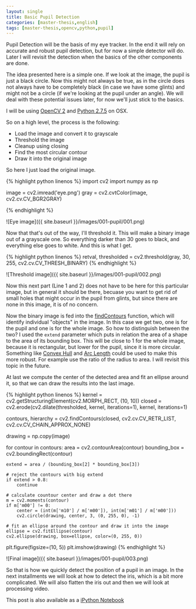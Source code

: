 ```yaml
---
layout: single
title: Basic Pupil Detection
categories: [master-thesis,english]
tags: [master-thesis,opencv,python,pupil]
---
```


Pupil Detection will be the basis of my eye tracker. In the end it will rely on accurate and robust
pupil detection, but for now a simple detector will do. Later I will revisit the detection when the
basics of the other components are done.

The idea presented here is a simple one. If we look at the image, the pupil is just a black circle.
Now this might not always be true, as in the circle does not always have to be completely black (in
case we have some glints) and might not be a circle (if we're looking at the pupil under an angle).
We will deal with these potential issues later, for now we'll just stick to the basics.

I will be using [OpenCV 2](http://opencv.org/) and [Python 2.7.5](http://www.python.org/) on OSX.

So on a high level, the process is the following:
* Load the image and convert it to grayscale
* Threshold the image
* Cleanup using closing
* Find the most circular contour
* Draw it into the original image

So here I just load the original image.

{% highlight python linenos %}
import cv2
import numpy as np

image = cv2.imread('eye.png')
gray = cv2.cvtColor(image, cv2.cv.CV_BGR2GRAY)

{% endhighlight %}

![Eye image]({{ site.baseurl }}/images/001-pupil/001.png)

Now that that's out of the way, I'll threshold it. This will make a binary image out of a grayscale
one. So everything darker than 30 goes to black, and everything else goes to white. And this is what
I get.

{% highlight python linenos %}
retval, thresholded = cv2.threshold(gray, 30, 255, cv2.cv.CV_THRESH_BINARY)
{% endhighlight %}

![Threshold image]({{ site.baseurl }}/images/001-pupil/002.png)

Now this next part (Line 1 and 2) does not have to be here for this particular image, but in general
it should be there, becuase you want to get rid of small holes that might occur in the pupil from glints,
but since there are none in this image, it is of no concern.

Now the binary image is fed into the 
[findContours](http://docs.opencv.org/modules/imgproc/doc/structural_analysis_and_shape_descriptors.html?#findcontours) 
function, which will identify individual "objects"
in the image. In this case we get two, one is for the pupil and one is for the whole image. So how to
distinguish between the two? I used the `extend` parameter which puts in relation the area of a shape
to the area of its bounding box. This will be close to 1 for the whole image, because it is rectangular,
but lower for the pupil, since it is more circular. Something like 
[Convex Hull](http://docs.opencv.org/modules/imgproc/doc/structural_analysis_and_shape_descriptors.html?#convexhull) and 
[Arc Length](http://docs.opencv.org/modules/imgproc/doc/structural_analysis_and_shape_descriptors.html?#arclength)
could be used to make this more robust. For example use the ratio of the radius to area. I will
revisit this topic in the future.

At last we compute the center of the detected area and fit an ellipse around it, so that we can
draw the results into the last image.

{% highlight python linenos %}
kernel = cv2.getStructuringElement(cv2.MORPH_RECT, (10, 10))
closed = cv2.erode(cv2.dilate(thresholded, kernel, iterations=1), kernel, iterations=1)

contours, hierarchy = cv2.findContours(closed, cv2.cv.CV_RETR_LIST, cv2.cv.CV_CHAIN_APPROX_NONE)

drawing = np.copy(image)

for contour in contours:
    area = cv2.contourArea(contour)
    bounding_box = cv2.boundingRect(contour)
    
    extend = area / (bounding_box[2] * bounding_box[3])
    
    # reject the contours with big extend
    if extend > 0.8:
        continue
    
    # calculate countour center and draw a dot there
    m = cv2.moments(contour)
    if m['m00'] != 0:
        center = (int(m['m10'] / m['m00']), int(m['m01'] / m['m00']))
        cv2.circle(drawing, center, 3, (0, 255, 0), -1)
    
    # fit an ellipse around the contour and draw it into the image
    ellipse = cv2.fitEllipse(contour)
    cv2.ellipse(drawing, box=ellipse, color=(0, 255, 0))

plt.figure(figsize=(10, 5))
plt.imshow(drawing)
{% endhighlight %}

![Final image]({{ site.baseurl }}/images/001-pupil/003.png)

So that is how we quickly detect the position of a pupil in an image. In the next installments
we will look at how to detect the iris, which is a bit more complicated. We will also flatten 
the iris out and then we will look at processing video.

This post is also available as a [iPython Notebook](http://nbviewer.ipython.org/gist/mirosval/8752402)
